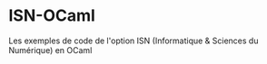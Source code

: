 ISN-OCaml
=========

Les exemples de code de l'option ISN (Informatique &amp; Sciences du Numérique) en OCaml 